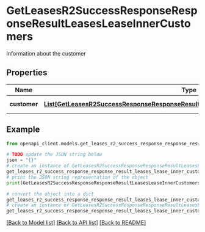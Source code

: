 # GetLeasesR2SuccessResponseResponseResultLeasesLeaseInnerCustomers

Information about the customer

## Properties

Name | Type | Description | Notes
------------ | ------------- | ------------- | -------------
**customer** | [**List[GetLeasesR2SuccessResponseResponseResultLeasesLeaseInnerCustomersCustomerInner]**](GetLeasesR2SuccessResponseResponseResultLeasesLeaseInnerCustomersCustomerInner.md) | List of customers | 

## Example

```python
from openapi_client.models.get_leases_r2_success_response_response_result_leases_lease_inner_customers import GetLeasesR2SuccessResponseResponseResultLeasesLeaseInnerCustomers

# TODO update the JSON string below
json = "{}"
# create an instance of GetLeasesR2SuccessResponseResponseResultLeasesLeaseInnerCustomers from a JSON string
get_leases_r2_success_response_response_result_leases_lease_inner_customers_instance = GetLeasesR2SuccessResponseResponseResultLeasesLeaseInnerCustomers.from_json(json)
# print the JSON string representation of the object
print(GetLeasesR2SuccessResponseResponseResultLeasesLeaseInnerCustomers.to_json())

# convert the object into a dict
get_leases_r2_success_response_response_result_leases_lease_inner_customers_dict = get_leases_r2_success_response_response_result_leases_lease_inner_customers_instance.to_dict()
# create an instance of GetLeasesR2SuccessResponseResponseResultLeasesLeaseInnerCustomers from a dict
get_leases_r2_success_response_response_result_leases_lease_inner_customers_from_dict = GetLeasesR2SuccessResponseResponseResultLeasesLeaseInnerCustomers.from_dict(get_leases_r2_success_response_response_result_leases_lease_inner_customers_dict)
```
[[Back to Model list]](../README.md#documentation-for-models) [[Back to API list]](../README.md#documentation-for-api-endpoints) [[Back to README]](../README.md)


